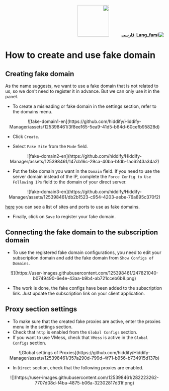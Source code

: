 <div dir="rtl" markdown="1">

[**![Lang_farsi](https://user-images.githubusercontent.com/125398461/234186932-52f1fa82-52c6-417f-8b37-08fe9250a55f.png) &nbsp;فارسی**](https://docs.hiddify.com/fa/Hiddify-Manager.wiki/%D9%86%D8%AD%D9%88%D9%87-%D8%A7%DB%8C%D8%AC%D8%A7%D8%AF-%D9%88-%D8%A7%D8%B3%D8%AA%D9%81%D8%A7%D8%AF%D9%87-%D8%A7%D8%B2-%D8%AF%D8%A7%D9%85%D9%86%D9%87-%D9%81%DB%8C%DA%A9)&nbsp;&nbsp;&nbsp;&nbsp;&nbsp;&nbsp;&nbsp;&nbsp;&nbsp;&nbsp;<a href="https://github.com/hiddify/hiddify-config/wiki/All-tutorials-and-videos"><img width="100" src="https://github.com/hiddify/hiddify-config/assets/125398461/8ac5b906-105c-4b98-acf5-0e12e39e33f6" /></a>

</div>

# How to create and use fake domain

## Creating fake domain

As the name suggests, we want to use a fake domain that is not related to us, so we don't need to register it in advance. But we can only use it in the panel.

- To create a misleading or fake domain in the settings section, refer to the domains menu.

<div align=center markdown=1>
![fake-domain1-en](https://github.com/hiddify/Hiddify-Manager/assets/125398461/3f8ee165-5ea9-41d5-b64d-60cefb95828d)

</div>

- Click `Create`.

- Select `Fake Site` from the `Mode` field.

<div align=center markdown=1>
![fake-domain2-en](https://github.com/hiddify/Hiddify-Manager/assets/125398461/147cb16c-29ca-40ba-bfdb-1ac6243a34a2)
</div>

- Put the fake domain you want in the `Domain` field. If you need to use the server domain instead of the IP, complete the `Force Config to Use Following IPs` field to the domain of your direct server.

<div align=center markdown=1>
![fake-domain3-en](https://github.com/hiddify/Hiddify-Manager/assets/125398461/db2b1523-c954-4203-aebe-76a895c370f2)
</div>

[here](https://gist.github.com/ofou/654efe67e173a6bff5c64ba26c09d058) you can see a list of sites and ports to use as fake domains.

- Finally, click on `Save` to register your fake domain.

## Connecting the fake domain to the subscription domain

- To use the registered fake domain configurations, you need to edit your subscription domain and add the fake domain from `Show Configs of Domains`.

<div align=center markdown=1>
![](https://user-images.githubusercontent.com/125398461/247821040-b0749490-6e4e-43aa-b9b4-ab721cceb6b8.png)

</div>

- The work is done, the fake configs have been added to the subscription link. Just update the subscription link on your client application.

## Proxy section settings

- To make sure that the created fake proxies are active, enter the proxies menu in the settings section.
- Check that `http` is enabled from the `Global Configs` section.
- If you want to use VMess, check that `VMess` is active in the `Global Configs` section.

<div align=center markdown=1>
![Global settings of Proxies](https://github.com/hiddify/Hiddify-Manager/assets/125398461/357a290d-799d-4f71-b956-b734915d137b)

</div>

- In `Direct` section, check that the following proxies are enabled.

<div align=center markdown=1>
![](https://user-images.githubusercontent.com/125398461/282223262-7707d08d-f4ba-4875-b06a-32302817d31f.png)

</div>
